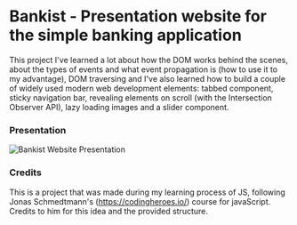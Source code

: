 # Bankist - Presentation website for the simple banking application

This project I've learned a lot about how the DOM works behind the scenes, about the types of events and what event propagation is (how to use it to my advantage), DOM traversing and I've also learned how to build a couple of widely used modern web development elements: tabbed component, sticky navigation bar, revealing elements on scroll (with the Intersection Observer API), lazy loading images and a slider component.

### Presentation

![Bankist Website Presentation](/img/BankistPresentation.gif)

### Credits

This is a project that was made during my learning process of JS, following Jonas Schmedtmann's (https://codingheroes.io/) course for javaScript. Credits to him for this idea and the provided structure.
